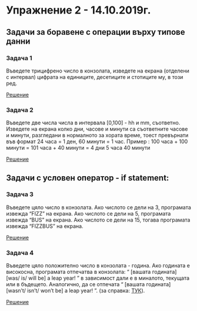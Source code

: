 # Упражнение 2 - 14.10.2019г.

## Задачи за боравене с операции върху типове данни

### Задача 1
Въведете трицифрено число в конзолата, изведете на екрана (отделени с интервал) цифрата на единиците, десетиците и стотиците му, в този ред.

[Решение](./task1.cpp)

### Задача 2
Въведете две числа числа в интервала [0,100] - hh и mm, съответно. Изведете на екрана колко дни, часове и минути са съответните часове и минути, разгледани в нормалното за хората време, тоест превърнати във формат 24 часа = 1 ден, 60 минути = 1 час. Пример : 100 часа + 100 минути =  101 часа + 40 минути = 4 дни 5 часа 40 минути

[Решение](./task2.cpp)

## Задачи с условен оператор - if statement:

### Задача 3
Въведете цяло число в конзолата. Ако числото се дели на 3, програмата извежда “FIZZ” на екрана. Ако числото се дели на 5, програмата извежда “BUS” на екрана. Ако числото се дели на 15, тогава програмата извежда “FIZZBUS” на екрана.

[Решение](./task3.cpp)

### Задача 4
Въведете цяло положително число в конзолата - година. Ако годината е високосна, програмaта отпечатва в конзолата: “  [вашата годината] [was/ is/ will be] a leap year! ” в зависимост дали е в миналото, текущата или в бъдещето. Аналогично, да се отпечата  “ [вашата годината] [wasn’t/ isn’t/ won’t be] a leap year! ”. (за справка: [ТУК](https://simple.m.wikipedia.org/wiki/Leap_year)).

[Решение](./task4.cpp)

